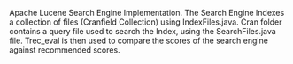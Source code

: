 Apache Lucene Search Engine Implementation. The Search Engine Indexes a collection of files (Cranfield Collection) using IndexFiles.java. 
Cran folder contains a query file used to search the Index, using the SearchFiles.java file. 
Trec_eval is then used to compare the scores of the search engine against recommended scores.
